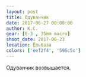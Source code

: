 ```yaml
---
layout: post
title: Одуванчик
date: 2017-06-27 00:00:00
author: К.С.
gear: [E-3 , 35mm macro]
shoot_date: 2017-06-23
location: Ёльбаза
colors: ['eef2f4', '595c5c']
---
```

Одуванчик возвышается.
